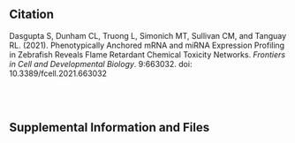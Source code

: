 ## Citation
Dasgupta S, Dunham CL, Truong L, Simonich MT, Sullivan CM, and Tanguay RL. (2021). Phenotypically Anchored mRNA and miRNA Expression Profiling in Zebrafish Reveals Flame Retardant Chemical Toxicity Networks. *Frontiers in Cell and Developmental Biology*. 9:663032. 
doi: 10.3389/fcell.2021.663032

<br>
<br>

## Supplemental Information and Files
